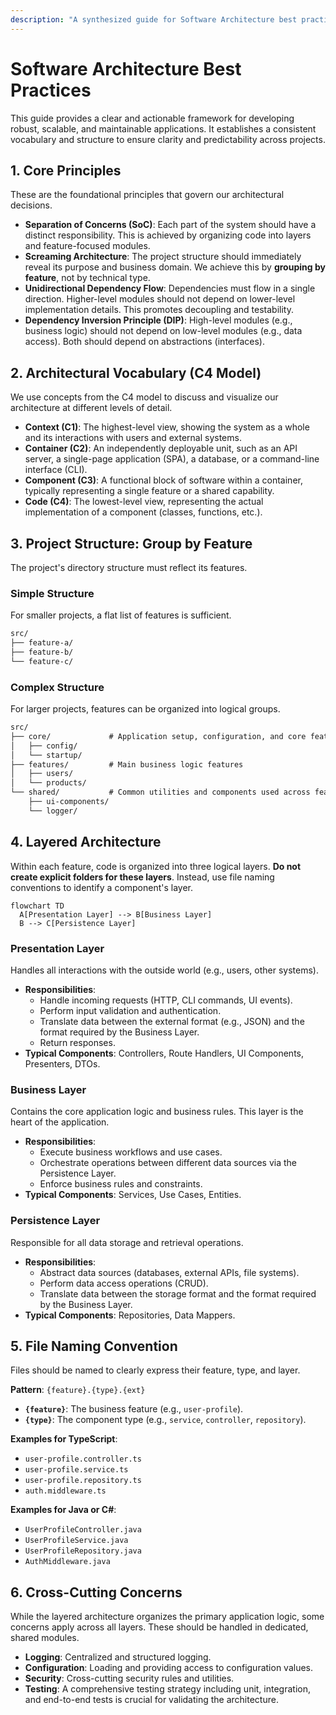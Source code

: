 ```yaml
---
description: "A synthesized guide for Software Architecture best practices, aimed at LLMs and developers."
---
```


# Software Architecture Best Practices

This guide provides a clear and actionable framework for developing robust, scalable, and maintainable applications. It establishes a consistent vocabulary and structure to ensure clarity and predictability across projects.

## 1. Core Principles

These are the foundational principles that govern our architectural decisions.

*   **Separation of Concerns (SoC)**: Each part of the system should have a distinct responsibility. This is achieved by organizing code into layers and feature-focused modules.
*   **Screaming Architecture**: The project structure should immediately reveal its purpose and business domain. We achieve this by **grouping by feature**, not by technical type.
*   **Unidirectional Dependency Flow**: Dependencies must flow in a single direction. Higher-level modules should not depend on lower-level implementation details. This promotes decoupling and testability.
*   **Dependency Inversion Principle (DIP)**: High-level modules (e.g., business logic) should not depend on low-level modules (e.g., data access). Both should depend on abstractions (interfaces).

## 2. Architectural Vocabulary (C4 Model)

We use concepts from the C4 model to discuss and visualize our architecture at different levels of detail.

*   **Context (C1)**: The highest-level view, showing the system as a whole and its interactions with users and external systems.
*   **Container (C2)**: An independently deployable unit, such as an API server, a single-page application (SPA), a database, or a command-line interface (CLI).
*   **Component (C3)**: A functional block of software within a container, typically representing a single feature or a shared capability.
*   **Code (C4)**: The lowest-level view, representing the actual implementation of a component (classes, functions, etc.).

## 3. Project Structure: Group by Feature

The project's directory structure must reflect its features.

### Simple Structure

For smaller projects, a flat list of features is sufficient.

```txt
src/
├── feature-a/
├── feature-b/
└── feature-c/
```

### Complex Structure

For larger projects, features can be organized into logical groups.

```txt
src/
├── core/             # Application setup, configuration, and core features
│   ├── config/
│   └── startup/
├── features/         # Main business logic features
│   ├── users/
│   └── products/
└── shared/           # Common utilities and components used across features
    ├── ui-components/
    └── logger/
```

## 4. Layered Architecture

Within each feature, code is organized into three logical layers. **Do not create explicit folders for these layers**. Instead, use file naming conventions to identify a component's layer.

```mermaid
flowchart TD
  A[Presentation Layer] --> B[Business Layer]
  B --> C[Persistence Layer]
```

### Presentation Layer

Handles all interactions with the outside world (e.g., users, other systems).

*   **Responsibilities**:
    *   Handle incoming requests (HTTP, CLI commands, UI events).
    *   Perform input validation and authentication.
    *   Translate data between the external format (e.g., JSON) and the format required by the Business Layer.
    *   Return responses.
*   **Typical Components**: Controllers, Route Handlers, UI Components, Presenters, DTOs.

### Business Layer

Contains the core application logic and business rules. This layer is the heart of the application.

*   **Responsibilities**:
    *   Execute business workflows and use cases.
    *   Orchestrate operations between different data sources via the Persistence Layer.
    *   Enforce business rules and constraints.
*   **Typical Components**: Services, Use Cases, Entities.

### Persistence Layer

Responsible for all data storage and retrieval operations.

*   **Responsibilities**:
    *   Abstract data sources (databases, external APIs, file systems).
    *   Perform data access operations (CRUD).
    *   Translate data between the storage format and the format required by the Business Layer.
*   **Typical Components**: Repositories, Data Mappers.

## 5. File Naming Convention

Files should be named to clearly express their feature, type, and layer.

**Pattern**: `{feature}.{type}.{ext}`

*   **`{feature}`**: The business feature (e.g., `user-profile`).
*   **`{type}`**: The component type (e.g., `service`, `controller`, `repository`).

**Examples for TypeScript**:

*   `user-profile.controller.ts`
*   `user-profile.service.ts`
*   `user-profile.repository.ts`
*   `auth.middleware.ts`

**Examples for Java or C#**:

*   `UserProfileController.java`
*   `UserProfileService.java`
*   `UserProfileRepository.java`
*   `AuthMiddleware.java`

## 6. Cross-Cutting Concerns

While the layered architecture organizes the primary application logic, some concerns apply across all layers. These should be handled in dedicated, shared modules.

*   **Logging**: Centralized and structured logging.
*   **Configuration**: Loading and providing access to configuration values.
*   **Security**: Cross-cutting security rules and utilities.
*   **Testing**: A comprehensive testing strategy including unit, integration, and end-to-end tests is crucial for validating the architecture.
